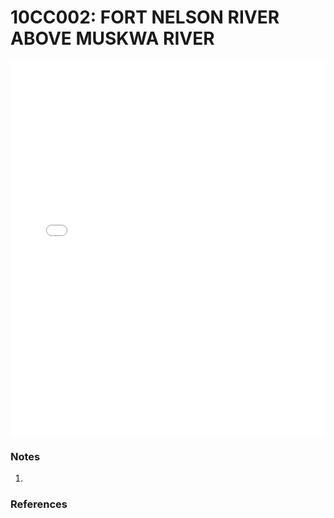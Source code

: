 # 10CC002: FORT NELSON RIVER ABOVE MUSKWA RIVER

<iframe src="/distribution_estimation/_static/stations/10CC002_fdc.html" width="100%" height="600" frameborder="0"></iframe>

### Notes
1. 

### References

